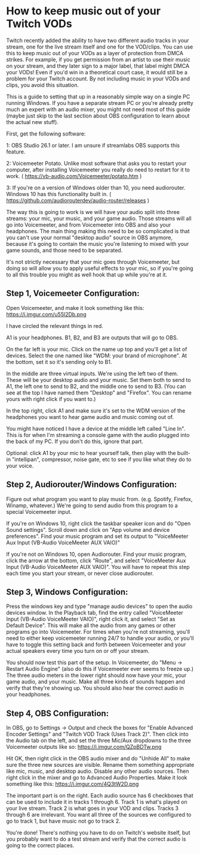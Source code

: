 # How to keep music out of your Twitch VODs

Twitch recently added the ability to have two different audio tracks in your stream, one for the live stream itself and one for the VOD/clips. You can use this to keep music out of your VODs as a layer of protection from DMCA strikes. For example, if you get permission from an artist to use their music on your stream, and they later sign to a major label, that label might DMCA your VODs! Even if you'd win in a theoretical court case, it would still be a problem for your Twitch account. By not including music in your VODs and clips, you avoid this situation.

This is a guide to setting that up in a reasonably simple way on a single PC running Windows. If you have a separate stream PC or you're already pretty much an expert with an audio mixer, you might not need most of this guide (maybe just skip to the last section about OBS configuration to learn about the actual new stuff).

First, get the following software:

1: OBS Studio 26.1 or later. I am unsure if streamlabs OBS supports this feature.

2: Voicemeeter Potato. Unlike most software that asks you to restart your computer, after installing Voicemeeter you really do need to restart for it to work. ( https://vb-audio.com/Voicemeeter/potato.htm )

3: If you're on a version of Windows older than 10, you need audiorouter. Windows 10 has this functionality built in. ( https://github.com/audiorouterdev/audio-router/releases )

The way this is going to work is we will have your audio split into three streams: your mic, your music, and your game audio. Those streams will all go into Voicemeeter, and from Voicemeeter into OBS and also your headphones. The main thing making this need to be so complicated is that you can't use your normal "desktop audio" source in OBS anymore, because it's going to contain the music you're listening to mixed with your game sounds, and those need to be separated. 

It's not strictly necessary that your mic goes through Voicemeeter, but doing so will allow you to apply useful effects to your mic, so if you're going to all this trouble you might as well hook that up while you're at it.

## Step 1, Voicemeeter Configuration:

Open Voicemeeter, and make it look something like this: https://i.imgur.com/u55l2Db.png

I have circled the relevant things in red. 

A1 is your headphones. B1, B2, and B3 are outputs that will go to OBS.

On the far left is your mic. Click on the name up top and you'll get a list of devices. Select the one named like "WDM: your brand of microphone". At the bottom, set it so it's sending only to B1.

In the middle are three virtual inputs. We're using the left two of them. These will be your desktop audio and your music. Set them both to send to A1, the left one to send to B2, and the middle one to send to B3. (You can see at the top I have named them "Desktop" and "Firefox". You can rename yours with right click if you want to.)

In the top right, click A1 and make sure it's set to the WDM version of the headphones you want to hear game audio and music coming out of.

You might have noticed I have a device at the middle left called "Line In". This is for when I'm streaming a console game with the audio plugged into the back of my PC. If you don't do this, ignore that part.

Optional: click A1 by your mic to hear yourself talk, then play with the built-in "intellipan", compressor, noise gate, etc to see if you like what they do to your voice.

## Step 2, Audiorouter/Windows Configuration:

Figure out what program you want to play music from. (e.g. Spotify, Firefox, Winamp, whatever.) We're going to send audio from this program to a special Voicemeeter input.

If you're on Windows 10, right click the taskbar speaker icon and do "Open Sound settings". Scroll down and click on "App volume and device preferences". Find your music program and set its output to "VoiceMeeter Aux Input (VB-Audio VoiceMeeter AUX VAIO)"

If you're not on Windows 10, open Audiorouter. Find your music program, click the arrow at the bottom, click "Route", and select "VoiceMeeter Aux Input (VB-Audio VoiceMeeter AUX VAIO)". You will have to repeat this step each time you start your stream, or never close audiorouter.

## Step 3, Windows Configuration:

Press the windows key and type "manage audio devices" to open the audio devices window. In the Playback tab, find the entry called "VoiceMeeter Input (VB-Audio VoiceMeeter VAIO)", right click it, and select "Set as Default Device". This will make all the audio from any games or other programs go into Voicemeeter. For times when you're not streaming, you'll need to either keep voicemeeter running 24/7 to handle your audio, or you'll have to toggle this setting back and forth between Voicemeeter and your actual speakers every time you turn on or off your stream. 

You should now test this part of the setup. In Voicemeeter, do "Menu -> Restart Audio Engine" (also do this if Voicemeeter ever seems to freeze up.) The three audio meters in the lower right should now have your mic, your game audio, and your music. Make all three kinds of sounds happen and verify that they're showing up. You should also hear the correct audio in your headphones.

## Step 4, OBS Configuration:

In OBS, go to Settings -> Output and check the boxes for "Enable Advanced Encoder Settings" and "Twitch VOD Track (Uses Track 2)". Then click into the Audio tab on the left, and set the three Mic/Aux dropdowns to the three Voicemeeter outputs like so: https://i.imgur.com/QZpBDTw.png

Hit OK, then right click in the OBS audio mixer and do "Unhide All" to make sure the three new sources are visible. Rename them something appropriate like mic, music, and desktop audio. Disable any other audio sources. Then right click in the mixer and go to Advanced Audio Properties. Make it look something like this: https://i.imgur.com/4Q3tW2D.png

The important part is on the right. Each audio source has 6 checkboxes that can be used to include it in tracks 1 through 6. Track 1 is what's played on your live stream. Track 2 is what goes in your VOD and clips. Tracks 3 through 6 are irrelevant. You want all three of the sources we configured to go to track 1, but have music not go to track 2.

You're done! There's nothing you have to do on Twitch's website itself, but you probably want to do a test stream and verify that the correct audio is going to the correct places.
